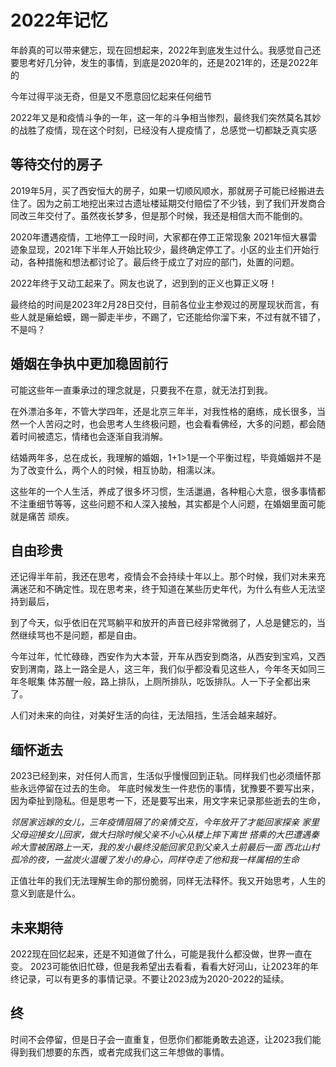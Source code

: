 # 2022年记忆

年龄真的可以带来健忘，现在回想起来，2022年到底发生过什么。我感觉自己还要思考好几分钟，发生的事情，到底是2020年的，还是2021年的，还是2022年的

今年过得平淡无奇，但是又不愿意回忆起来任何细节

2022年又是和疫情斗争的一年，这一年的斗争相当惨烈，最终我们突然莫名其妙的战胜了疫情，现在这个时刻，已经没有人提疫情了，总感觉一切都缺乏真实感

## 等待交付的房子

2019年5月，买了西安恒大的房子，如果一切顺风顺水，那就房子可能已经搬进去住了。因为之前工地挖出来过古遗址楼延期交付赔偿了不少钱，到了我们开发商合同改三年交付了。虽然夜长梦多，但是那个时候，我还是相信大而不能倒的。

2020年遭遇疫情，工地停工一段时间，大家都在停工正常现象
2021年恒大暴雷迹象显现，2021年下半年人开始比较少，最终确定停工了。小区的业主们开始行动，各种措施和想法都讨论了。最后终于成立了对应的部门，处置的问题。

2022年终于又动工起来了。网友也说了，迟到到的正义也算正义呀！

最终给的时间是2023年2月28日交付，目前各位业主参观过的房屋现状而言，有些人就是癞蛤蟆，踢一脚走半步，不踢了，它还能给你溜下来，不过有就不错了，不是吗？

## 婚姻在争执中更加稳固前行

可能这些年一直秉承过的理念就是，只要我不在意，就无法打到我。

在外漂泊多年，不管大学四年，还是北京三年半，对我性格的磨练，成长很多，当然一个人苦闷之时，也会思考人生终极问题，也会看看佛经，大多的问题，都会随着时间被遗忘，情绪也会逐渐自我消解。

结婚两年多，总在成长，我理解的婚姻，1+1>1是一个平衡过程，毕竟婚姻并不是为了改变什么，两个人的时候，相互协助，相濡以沫。

这些年的一个人生活，养成了很多坏习惯，生活邋遢，各种粗心大意，很多事情都不注重细节等等，这些问题不和人深入接触，其实都是个人问题，在婚姻里面可能就是痛苦
顽疾。

## 自由珍贵

还记得半年前，我还在思考，疫情会不会持续十年以上。那个时候，我们对未来充满迷茫和不确定性。现在思考来，终于知道在某些历史年代，为什么有些人无法坚持到最后，

到了今天，似乎依旧在咒骂躺平和放开的声音已经非常微弱了，人总是健忘的，当然继续骂也不是问题，都是自由。

今年过年，忙忙碌碌，西安作为大本营，开车从西安到商洛，从西安到宝鸡，又西安到渭南，路上一路全是人，这三年，我们似乎都没看见这些人，今年冬天如同三年冬眠集
体苏醒一般，路上排队，上厕所排队，吃饭排队。人一下子全都出来了。

人们对未来的向往，对美好生活的向往，无法阻挡，生活会越来越好。

## 缅怀逝去

2023已经到来，对任何人而言，生活似乎慢慢回到正轨。同样我们也必须缅怀那些永远停留在过去的生命。
年底时候发生一件悲伤的事情，犹豫要不要写出来，因为牵扯到隐私。但是思考一下，还是要写出来，用文字来记录那些逝去的生命，

*邻居家远嫁的女儿，三年疫情阻隔了的亲情交互，今年放开了才能回家探亲*
*家里父母迎接女儿回家，做大扫除时候父亲不小心从楼上摔下离世*
*搭乘的大巴遭遇秦岭大雪被困路上一天，我的发小最终没能回家见到父亲入土前最后一面*
*西北山村孤冷的夜，一盆炭火温暖了发小的身心，同样夺走了他和我一样属相的生命*

正值壮年的我们无法理解生命的那份脆弱，同样无法释怀。我又开始思考，人生的意义到底是什么。

## 未来期待

2022现在回忆起来，还是不知道做了什么，可能是我什么都没做，世界一直在变。
2023可能依旧忙碌，但是我希望出去看看，看看大好河山，让2023年的年终记录，可以有更多的事情记录。不要让2023成为2020-2022的延续。

## 终

时间不会停留，但是日子会一直重复，但愿你们都能勇敢去追逐，让2023我们能得到我们想要的东西，或者完成我们这三年想做的事情。


